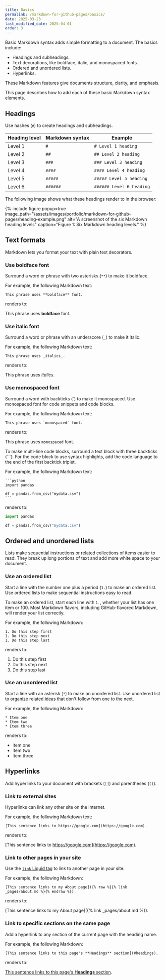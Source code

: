 ```yaml
---
title: Basics
permalink: /markdown-for-github-pages/basics/
date: 2025-03-23
last_modified_date: 2025-04-01
order: 3
---
```


Basic Markdown syntax adds simple formatting to a document. The basics include:

* Headings and subheadings.
* Text decorations, like boldface, italic, and monospaced fonts.
* Ordered and unordered lists.
* Hyperlinks.

These Markdown features give documents structure, clarity, and emphasis. 

This page describes how to add each of these basic Markdown syntax elements.

## Headings

Use hashes (`#`) to create headings and subheadings.

| Heading level | Markdown syntax | Example |
|---------------|-----------------|---------|
| Level 1 | `#` | `# Level 1 heading` |
| Level 2 | `##` | `## Level 2 heading` |
| Level 3 | `###` | `### Level 3 heading` |
| Level 4 | `####` | `#### Level 4 heading` |
| Level 5 | `#####` | `##### Level 5 heading` |
| Level 6 | `######` | `###### Level 6 heading` |

The following image shows what these headings render to in the browser:

{% include figure
  popup=true
  image_path="/assets/images/portfolio/markdown-for-github-pages/heading-example.png"
  alt="A screenshot of the six Markdown heading levels"
  caption="Figure 1: Six Markdown heading levels."
%}

## Text formats

Markdown lets you format your text with plain text decorators.

### Use boldface font

Surround a word or phrase with two asterisks (`**`) to make it boldface.

For example, the following Markdown text:

```text
This phrase uses **boldface** font.
```

renders to:

This phrase uses **boldface** font.

### Use italic font

Surround a word or phrase with an underscore (`_`) to make it italic.

For example, the following Markdown text:

```text
This phrase uses _italics_.
```

renders to:

This phrase uses _italics_.

### Use monospaced font

Surround a word with backticks (\`) to make it monospaced. Use monospaced font for code snippets and code blocks.

For example, the following Markdown text:

```text
This phrase uses `monospaced` font.
```

renders to:

This phrase uses `monospaced` font.

To make multi-line code blocks, surround a text block with three backticks (\`\`\`). For the code block to use syntax highlights, add the code language to the end of the first backtick triplet.

For example, the following Markdown text:

``````text
```python
import pandas

df = pandas.from_csv("mydata.csv")
```
``````

renders to:

```python
import pandas

df = pandas.from_csv("mydata.csv")
```

## Ordered and unordered lists

Lists make sequential instructions or related collections of items easier to read. They break up long portions of text and add more white space to your document.

### Use an ordered list

Start a line with the number one plus a period (`1.`) to make an ordered list. Use ordered lists to make sequential instructions easy to read.

To make an ordered list, start each line with `1.`, whether your list has one item or 100. Most Markdown flavors, including GitHub-flavored Markdown, will render your list correctly.

For example, the following Markdown:

```text
1. Do this step first
1. Do this step next
1. Do this step last
```

renders to:

1. Do this step first
1. Do this step next
1. Do this step last

### Use an unordered list

Start a line with an asterisk (`*`) to make an unordered list. Use unordered list to organize related ideas that don't follow from one to the next.

For example, the following Markdown:

```text
* Item one
* Item two
* Item three
```

renders to:

* Item one
* Item two
* Item three

## Hyperlinks

Add hyperlinks to your document with brackets (`[]`) and parentheses (`()`).

### Link to external sites

Hyperlinks can link any other site on the internet.

For example, the following Markdown text:

```text
[This sentence links to https://google.com](https://google.com).
```

renders to:

[This sentence links to https://google.com](https://google.com).

### Link to other pages in your site

Use the [`link` Liquid tag](https://jekyllrb.com/docs/liquid/tags/#links) to link to another page in your site.

For example, the following Markdown:

```text
[This sentence links to my About page]({% raw %}{% link _pages/about.md %}{% endraw %}).
```

renders to:

[This sentence links to my About page]({% link _pages/about.md %}).

### Link to specific sections on the same page

Add a hyperlink to any section of the current page with the heading name.

For example, the following Markdown:

```text
[This sentence links to this page's **Headings** section](#headings).
```

renders to:

[This sentence links to this page's **Headings** section](#headings).
